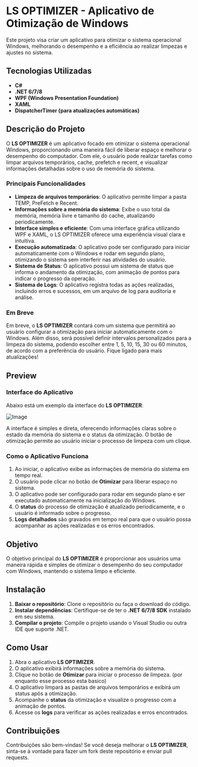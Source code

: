 # **LS OPTIMIZER - Aplicativo de Otimização de Windows**

Este projeto visa criar um aplicativo para otimizar o sistema operacional Windows, melhorando o desempenho e a eficiência ao realizar limpezas e ajustes no sistema.

## **Tecnologias Utilizadas**

- **C#**
- **.NET 6/7/8**
- **WPF (Windows Presentation Foundation)**
- **XAML**
- **DispatcherTimer (para atualizações automáticas)**

## **Descrição do Projeto**

O **LS OPTIMIZER** é um aplicativo focado em otimizar o sistema operacional Windows, proporcionando uma maneira fácil de liberar espaço e melhorar o desempenho do computador. Com ele, o usuário pode realizar tarefas como limpar arquivos temporários, cache, prefetch e recent, e visualizar informações detalhadas sobre o uso de memória do sistema.

### **Principais Funcionalidades**
- **Limpeza de arquivos temporários**: O aplicativo permite limpar a pasta TEMP, PreFetch e Recent.
- **Informações sobre a memória do sistema**: Exibe o uso total da memória, memória livre e tamanho do cache, atualizando periodicamente.
- **Interface simples e eficiente**: Com uma interface gráfica utilizando WPF e XAML, o LS OPTIMIZER oferece uma experiência visual clara e intuitiva.
- **Execução automatizada**: O aplicativo pode ser configurado para iniciar automaticamente com o Windows e rodar em segundo plano, otimizando o sistema sem interferir nas atividades do usuário.
- **Sistema de Status**: O aplicativo possui um sistema de status que informa o andamento da otimização, com animação de pontos para indicar o progresso da operação.
- **Sistema de Logs**: O aplicativo registra todas as ações realizadas, incluindo erros e sucessos, em um arquivo de log para auditoria e análise.

### **Em Breve**

Em breve, o **LS OPTIMIZER** contará com um sistema que permitirá ao usuário configurar a otimização para iniciar automaticamente com o Windows. Além disso, será possível definir intervalos personalizados para a limpeza do sistema, podendo escolher entre 1, 5, 10, 15, 30 ou 60 minutos, de acordo com a preferência do usuário. Fique ligado para mais atualizações!

## **Preview**

### **Interface do Aplicativo**

Abaixo está um exemplo da interface do **LS OPTIMIZER**:

![Image](https://github.com/user-attachments/assets/9c2e562d-fae9-4099-ae14-20da8064c3b0)

A interface é simples e direta, oferecendo informações claras sobre o estado da memória do sistema e o status da otimização. O botão de otimização permite ao usuário iniciar o processo de limpeza com um clique.

### **Como o Aplicativo Funciona**

1. Ao iniciar, o aplicativo exibe as informações de memória do sistema em tempo real.
2. O usuário pode clicar no botão de **Otimizar** para liberar espaço no sistema.
3. O aplicativo pode ser configurado para rodar em segundo plano e ser executado automaticamente na inicialização do Windows.
4. O **status** do processo de otimização é atualizado periodicamente, e o usuário é informado sobre o progresso.
5. **Logs detalhados** são gravados em tempo real para que o usuário possa acompanhar as ações realizadas e os erros encontrados.

## **Objetivo**

O objetivo principal do **LS OPTIMIZER** é proporcionar aos usuários uma maneira rápida e simples de otimizar o desempenho do seu computador com Windows, mantendo o sistema limpo e eficiente.

## **Instalação**

1. **Baixar o repositório**: Clone o repositório ou faça o download do código.
2. **Instalar dependências**: Certifique-se de ter o **.NET 6/7/8 SDK** instalado em seu sistema.
3. **Compilar o projeto**: Compile o projeto usando o Visual Studio ou outra IDE que suporte .NET.

## **Como Usar**

1. Abra o aplicativo **LS OPTIMIZER**.
2. O aplicativo exibirá informações sobre a memória do sistema.
3. Clique no botão de **Otimizar** para iniciar o processo de limpeza. (por enquanto esse processo esta basico)
4. O aplicativo limpará as pastas de arquivos temporários e exibirá um status após a otimização.
5. Acompanhe o **status** da otimização e visualize o progresso com a animação de pontos.
6. Acesse os **logs** para verificar as ações realizadas e erros encontrados.

## **Contribuições**

Contribuições são bem-vindas! Se você deseja melhorar o **LS OPTIMIZER**, sinta-se à vontade para fazer um fork deste repositório e enviar pull requests.
